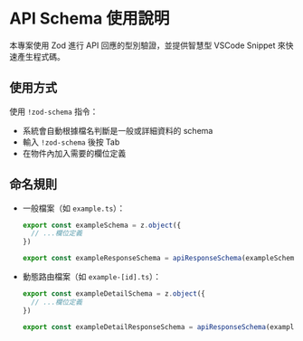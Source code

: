 # API Schema 使用說明

本專案使用 Zod 進行 API 回應的型別驗證，並提供智慧型 VSCode Snippet 來快速產生程式碼。

## 使用方式

使用 `!zod-schema` 指令：

- 系統會自動根據檔名判斷是一般或詳細資料的 schema
- 輸入 `!zod-schema` 後按 Tab
- 在物件內加入需要的欄位定義

## 命名規則

- 一般檔案（如 `example.ts`）：

  ```typescript
  export const exampleSchema = z.object({
    // ...欄位定義
  })

  export const exampleResponseSchema = apiResponseSchema(exampleSchema)
  ```

- 動態路由檔案（如 `example-[id].ts`）：

  ```typescript
  export const exampleDetailSchema = z.object({
    // ...欄位定義
  })

  export const exampleDetailResponseSchema = apiResponseSchema(exampleDetailSchema)
  ```
